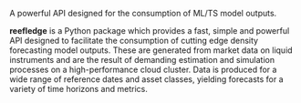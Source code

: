 A powerful API designed for the consumption of ML/TS model outputs.

**reefledge** is a Python package which provides a fast, simple and
powerful API designed to facilitate the consumption of cutting edge
density forecasting model outputs. These are generated from market data
on liquid instruments and are the result of demanding estimation and
simulation processes on a high-performance cloud cluster. Data is
produced for a wide range of reference dates and asset classes, yielding
forecasts for a variety of time horizons and metrics.

